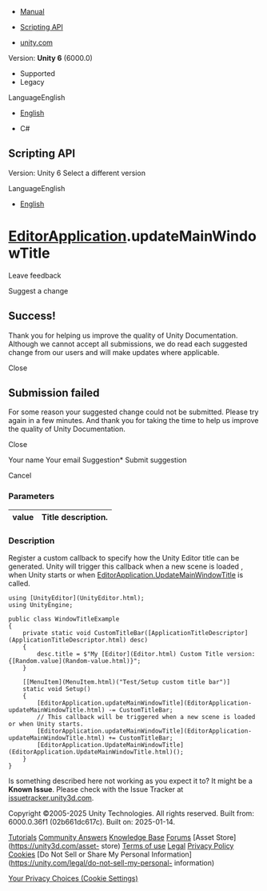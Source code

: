 [ ]()

  * [Manual](../Manual/index.html)
  * [Scripting API](../ScriptReference/index.html)

  * [unity.com](https://unity.com/)

Version: **Unity 6** (6000.0)

  * Supported
  * Legacy

LanguageEnglish

  * [English]()

  * C#

[ ](https://docs.unity3d.com)

## Scripting API

Version: Unity 6 Select a different version

LanguageEnglish

  * [English]()

#  [EditorApplication](EditorApplication.html).updateMainWindowTitle

Leave feedback

Suggest a change

## Success!

Thank you for helping us improve the quality of Unity Documentation. Although
we cannot accept all submissions, we do read each suggested change from our
users and will make updates where applicable.

Close

## Submission failed

For some reason your suggested change could not be submitted. Please <a>try
again</a> in a few minutes. And thank you for taking the time to help us
improve the quality of Unity Documentation.

Close

Your name Your email Suggestion* Submit suggestion

Cancel

[ ]()

### Parameters

value | Title description.  
---|---  
  
### Description

Register a custom callback to specify how the Unity Editor title can be
generated. Unity will trigger this callback when a new scene is loaded , when
Unity starts or when
[EditorApplication.UpdateMainWindowTitle](EditorApplication.UpdateMainWindowTitle.html)
is called.

    
    
    using [UnityEditor](UnityEditor.html);
    using UnityEngine;
    
    public class WindowTitleExample
    {
        private static void CustomTitleBar([ApplicationTitleDescriptor](ApplicationTitleDescriptor.html) desc)
        {
            desc.title = $"My [Editor](Editor.html) Custom Title version: {[Random.value](Random-value.html)}";
        }
    
        [[MenuItem](MenuItem.html)("Test/Setup custom title bar")]
        static void Setup()
        {
            [EditorApplication.updateMainWindowTitle](EditorApplication-updateMainWindowTitle.html) -= CustomTitleBar;
            // This callback will be triggered when a new scene is loaded or when Unity starts.
            [EditorApplication.updateMainWindowTitle](EditorApplication-updateMainWindowTitle.html) += CustomTitleBar;
            [EditorApplication.UpdateMainWindowTitle](EditorApplication.UpdateMainWindowTitle.html)();
        }
    }
    

Is something described here not working as you expect it to? It might be a
**Known Issue**. Please check with the Issue Tracker at
[issuetracker.unity3d.com](https://issuetracker.unity3d.com).

Copyright ©2005-2025 Unity Technologies. All rights reserved. Built from:
6000.0.36f1 (02b661dc617c). Built on: 2025-01-14.

[Tutorials](https://unity3d.com/learn) [Community
Answers](https://answers.unity3d.com) [Knowledge
Base](https://support.unity3d.com/hc/en-us)
[Forums](https://forum.unity3d.com) [Asset Store](https://unity3d.com/asset-
store) [Terms of use](https://docs.unity3d.com/Manual/TermsOfUse.html)
[Legal](https://unity.com/legal) [Privacy
Policy](https://unity.com/legal/privacy-policy)
[Cookies](https://unity.com/legal/cookie-policy) [Do Not Sell or Share My
Personal Information](https://unity.com/legal/do-not-sell-my-personal-
information)

[Your Privacy Choices (Cookie Settings)](javascript:void\(0\);)

